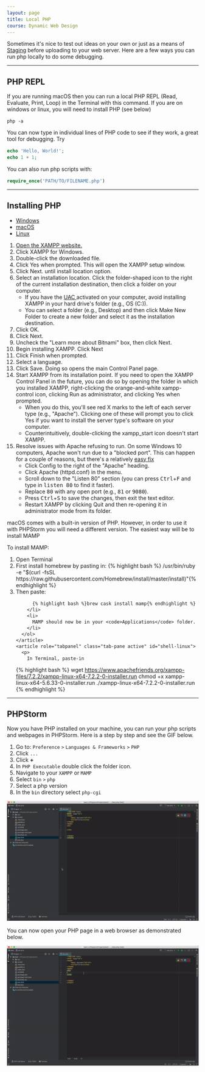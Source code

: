 ```yaml
---
layout: page
title: Local PHP
course: Dynamic Web Design
---
```


Sometimes it's nice to test out ideas on your own or just as a means of [Staging](https://en.wikipedia.org/wiki/Deployment_environment#Staging) before uploading to your web server. Here are a few ways you can run php locally to do some debugging.

---

## PHP REPL

If you are running macOS then you can run a local PHP REPL (Read, Evaluate, Print, Loop) in the Terminal with this command. If you are on windows or linux, you will need to install PHP (see below)

```
php -a
```

You can now type in individual lines of PHP code to see if they work, a great tool for debugging. Try

```php
echo 'Hello, World!';
echo 1 + 1;
```

You can also run php scripts with:

```php
require_once('PATH/TO/FILENAME.php')
```

---

## Installing PHP

<div>
  <ul class="nav nav-tabs nav-justified" role="tablist">
    <li role="presentation" class="active"><a data-os="windows" href="#shell-windows" aria-controls="Windows" role="tab" data-toggle="tab"><i class="fab fa-windows"></i> Windows</a></li>
    <li role="presentation"><a data-os="macos" href="#shell-macos" aria-controls="MacOS" role="tab" data-toggle="tab"><i class="fab fa-apple"></i> macOS</a></li>
    <li role="presentation"><a data-os="linux" href="#shell-linux" aria-controls="Linux" role="tab" data-toggle="tab"><i class="fab fa-linux"></i> Linux</a></li>
  </ul>
  <div class="tab-content">
    <article role="tabpanel" class="tab-pane active" id="shell-windows">
      <ol>
        <li>
           <a href="https://www.apachefriends.org/index.html" rel="nofollow">Open the XAMPP website.</a>
        </li>
        <li>
          Click XAMPP for Windows.
        </li>
        <li>
          Double-click the downloaded file.
        </li>
        <li>
          Click Yes when prompted. This will open the XAMPP setup window.
        </li>
        <li>
          Click Next. until install location option.
        </li>
        <li>
          Select an installation location. Click the folder-shaped icon to the right of the current installation destination, then click a folder on your computer.
          <ul>
            <li>If you have the
              <a href="https://docs.microsoft.com/en-us/windows/security/identity-protection/user-account-control/how-user-account-control-works">
                UAC
              </a>
              activated on your computer, avoid installing XAMPP in your hard drive's folder (e.g., OS (C:)).
            </li>
            <li>
              You can select a folder (e.g., Desktop) and then click Make New Folder to create a new folder and select it as the installation destination.
            </li>
          </ul>
        </li>
        <li>
          Click OK.
        </li>
        <li>
          Click Next.
        </li>
        <li>
          Uncheck the "Learn more about Bitnami" box, then click Next.
        </li>
        <li>
          Begin installing XAMPP. Click Next
        </li>
        <li>
          Click Finish when prompted.
        </li>
        <li>
          Select a language.
        </li>
        <li>
          Click Save. Doing so opens the main Control Panel page.
        </li>
        <li>
          Start XAMPP from its installation point. If you need to open the XAMPP Control Panel in the future, you can do so by opening the folder in which you installed XAMPP, right-clicking the orange-and-white
          xampp-control icon, clicking Run as administrator, and clicking Yes when prompted.
          <ul>
            <li>When you do this, you'll see red X marks to the left of each server type (e.g., "Apache"). Clicking one of these will prompt you to click Yes if you want to install the server type's software on your
              computer.</li>
            <li>Counterintuitively, double-clicking the xampp_start icon doesn't start XAMPP.</li>
          </ul>
        </li>
        <li>
          Resolve issues with Apache refusing to run. On some Windows 10 computers, Apache won't run due to a "blocked port". This can happen for a couple of reasons, but there's a relatively
          <a href="https://pureinfotech.com/install-xampp-windows-10/">easy fix</a>
          <ul>
            <li>Click Config to the right of the "Apache" heading.</li>
            <li>Click Apache (httpd.conf) in the menu.</li>
            <li>Scroll down to the "Listen 80" section (you can press <kbd>Ctrl</kbd>+<kbd>F</kbd> and type in <kbd>listen 80</kbd> to find it faster).</li>
            <li>Replace <kbd>80</kbd> with any open port (e.g., <kbd>81</kbd> or <kbd>9080</kbd>).</li>
            <li>Press <kbd>Ctrl</kbd>+<kbd>S</kbd> to save the changes, then exit the text editor.</li>
            <li>Restart XAMPP by clicking Quit and then re-opening it in administrator mode from its folder.</li>
          </ul>
        </li>
      </ol>
    </article>
    <article role="tabpanel" class="tab-pane active" id="shell-macos">
      <p>
        macOS comes with a built-in version of PHP. However, in order to use it with PHPStorm you will need a different version. The easiest way will be to install MAMP
      </p>
      <p>
        To install MAMP:
      </p>
      <ol>
        <li>Open Terminal</li>
        <li>
          First install homebrew by pasting in:
{% highlight bash %}
/usr/bin/ruby -e "$(curl -fsSL https://raw.githubusercontent.com/Homebrew/install/master/install)"{% endhighlight %}
        </li>
        <li>
          Then paste:

          {% highlight bash %}brew cask install mamp{% endhighlight %}
        </li>
        <li>
          MAMP should now be in your <code>Applications</code> folder.
        </li>
      </ol>
    </article>
    <article role="tabpanel" class="tab-pane active" id="shell-linux">
      <p>
        In Terminal, paste-in
{% highlight bash %}
wget https://www.apachefriends.org/xampp-files/7.2.2/xampp-linux-x64-7.2.2-0-installer.run
chmod +x xampp-linux-x64-5.6.33-0-installer.run
./xampp-linux-x64-7.2.2-0-installer.run
{% endhighlight %}
      </p>
    </article>
  </div>

</div>

---

## PHPStorm

Now you have PHP installed on your machine, you can run your php scripts and webpages in PHPStorm. Here is a step by step and see the GIF below.

1. Go to: `Preference` `>` `Languages & Frameworks` `>` `PHP`
2. Click `...`
3. Click **+**
4. In `PHP Executable` double click the folder icon.
5. Navigate to your `XAMPP` or `MAMP`
6. Select `bin` `>` `php`
7. Select a php version
8. In the `bin` directory select `php-cgi`

![Set Local PHP](gif/SetPHPLocal.gif)

You can now open your PHP page in a web browser as demonstrated below.

![Local PHP Test](gif/PHPLocalTest.gif)
